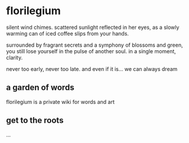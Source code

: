 # florilegium

silent wind chimes.
scattered sunlight reflected in her eyes, as a slowly warming can of iced coffee slips from your hands.

surrounded by fragrant secrets and a symphony of blossoms and green, you still lose yourself in the pulse of another soul. in a single moment, clarity.

never too early, never too late.
and even if it is...
we can always dream

## a garden of words

florilegium is a private wiki for words and art

## get to the roots

...
